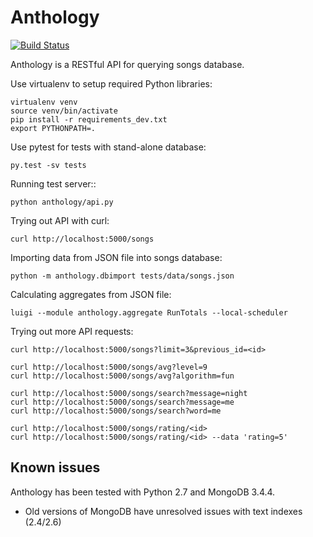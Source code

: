 # Anthology

[![Build Status](https://travis-ci.org/surfmikko/anthology.svg?branch=master)](https://travis-ci.org/surfmikko/anthology) 

Anthology is a RESTful API for querying songs database.

Use virtualenv to setup required Python libraries:

```shell
virtualenv venv
source venv/bin/activate
pip install -r requirements_dev.txt
export PYTHONPATH=.
```

Use pytest for tests with stand-alone database:

  ```shell
  py.test -sv tests
  ```

Running test server::

  ```shell
  python anthology/api.py
  ```

Trying out API with curl:

  ```shell
  curl http://localhost:5000/songs
  ```

Importing data from JSON file into songs database:

  ```shell
  python -m anthology.dbimport tests/data/songs.json
  ```

Calculating aggregates from JSON file:

  ```shell
  luigi --module anthology.aggregate RunTotals --local-scheduler
  ```

Trying out more API requests:

  ```shell
  curl http://localhost:5000/songs?limit=3&previous_id=<id>

  curl http://localhost:5000/songs/avg?level=9
  curl http://localhost:5000/songs/avg?algorithm=fun

  curl http://localhost:5000/songs/search?message=night
  curl http://localhost:5000/songs/search?message=me
  curl http://localhost:5000/songs/search?word=me

  curl http://localhost:5000/songs/rating/<id>
  curl http://localhost:5000/songs/rating/<id> --data 'rating=5'
  ```

## Known issues

Anthology has been tested with Python 2.7 and MongoDB 3.4.4.

  * Old versions of MongoDB have unresolved issues with text indexes (2.4/2.6)
